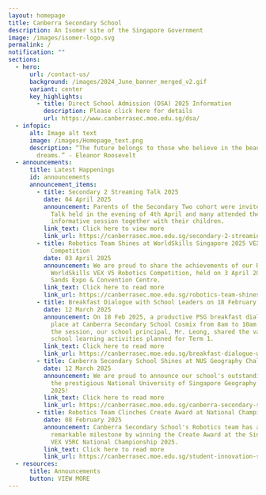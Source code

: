 ```yaml
---
layout: homepage
title: Canberra Secondary School
description: An Isomer site of the Singapore Government
image: /images/isomer-logo.svg
permalink: /
notification: ""
sections:
  - hero:
      url: /contact-us/
      background: /images/2024_June_banner_merged_v2.gif
      variant: center
      key_highlights:
        - title: Direct School Admission (DSA) 2025 Information
          description: Please click here for details
          url: https://www.canberrasec.moe.edu.sg/dsa/
  - infopic:
      alt: Image alt text
      image: /images/Homepage_text.png
      description: “The future belongs to those who believe in the beauty of their
        dreams.” - Eleanor Roosevelt
  - announcements:
      title: Latest Happenings
      id: announcements
      announcement_items:
        - title: Secondary 2 Streaming Talk 2025
          date: 04 April 2025
          announcement: Parents of the Secondary Two cohort were invited to the Streaming
            Talk held in the evening of 4th April and many attended the
            informative session together with their children.
          link_text: Click here to view more
          link_url: https://canberrasec.moe.edu.sg/secondary-2-streaming-talk-2025/
        - title: Robotics Team Shines at WorldSkills Singapore 2025 VEX V5 Robotics
            Competition
          date: 03 April 2025
          announcement: We are proud to share the achievements of our Robotics Club at the
            WorldSkills VEX V5 Robotics Competition, held on 3 April 2025 at the
            Sands Expo & Convention Centre.
          link_text: Click here to read more
          link_url: https://canberrasec.moe.edu.sg/robotics-team-shines-at-worldskills-singapore-2025-vex-v5-robotics-competition/
        - title: Breakfast Dialogue with School Leaders on 18 February 2025
          date: 12 March 2025
          announcement: On 18 Feb 2025, a productive PSG breakfast dialogue session took
            place at Canberra Secondary School Cosmix from 8am to 10am. During
            the session, our school principal, Mr. Leong, shared the various
            school learning activities planned for Term 1.
          link_text: Click here to read more
          link_url: https://canberrasec.moe.edu.sg/breakfast-dialogue-with-school-leaders-18-february-2025/
        - title: Canberra Secondary School Shines at NUS Geography Challenge 2025!
          date: 12 March 2025
          announcement: We are proud to announce our school's outstanding performance at
            the prestigious National University of Singapore Geography Challenge
            2025!
          link_text: Click here to read more
          link_url: https://canberrasec.moe.edu.sg/canberra-secondary-school-shines-at-nus-geography-challenge-2025/
        - title: Robotics Team Clinches Create Award at National Championship
          date: 08 February 2025
          announcement: Canberra Secondary School's Robotics team has achieved a
            remarkable milestone by winning the Create Award at the Singapore
            VEX V5RC National Championship 2025.
          link_text: Click here to read more
          link_url: https://canberrasec.moe.edu.sg/student-innovation-shines-robotics-team-clinches-create-award-at-national-championship/
  - resources:
      title: Announcements
      button: VIEW MORE
---
```

